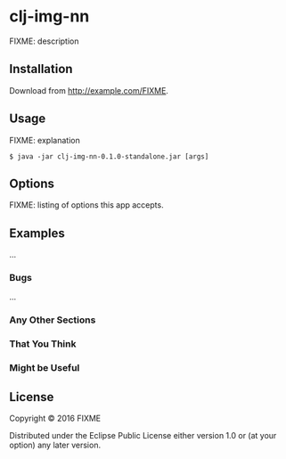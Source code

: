 # clj-img-nn

FIXME: description

## Installation

Download from http://example.com/FIXME.

## Usage

FIXME: explanation

    $ java -jar clj-img-nn-0.1.0-standalone.jar [args]

## Options

FIXME: listing of options this app accepts.

## Examples

...

### Bugs

...

### Any Other Sections
### That You Think
### Might be Useful

## License

Copyright © 2016 FIXME

Distributed under the Eclipse Public License either version 1.0 or (at
your option) any later version.
